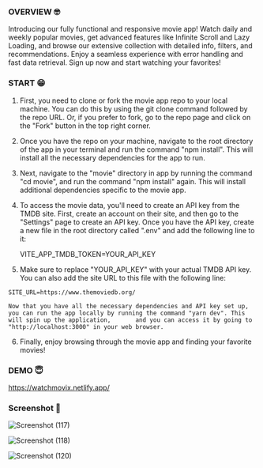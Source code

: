 ### OVERVIEW 🤓
Introducing our fully functional and responsive movie app! Watch daily and weekly popular movies, get advanced features like Infinite Scroll and Lazy Loading, and browse our extensive collection with detailed info, filters, and recommendations. Enjoy a seamless experience with error handling and fast data retrieval. Sign up now and start watching your favorites!

### START 😁
1.   First, you need to clone or fork the movie app repo to your local machine. You can do this by using the git clone command followed by the repo URL. Or, if you prefer        to  fork, go to the repo page and click on the "Fork" button in the top right corner.

2.   Once you have the repo on your machine, navigate to the root directory of the app in your terminal and run the command "npm install". This will install all the              necessary dependencies for the app to run.

3.   Next, navigate to the "movie" directory in  app by running the command "cd movie", and run the command "npm install" again. This will install additional                  dependencies specific to the movie app.

4.   To access the movie data, you'll need to create an API key from the TMDB site. First, create an account on their site, and then go to the "Settings" page to create an      API key. Once you have the API key, create a new file in the root directory called ".env" and add the following line to it:

     VITE_APP_TMDB_TOKEN=YOUR_API_KEY

5.   Make sure to replace "YOUR_API_KEY" with your actual TMDB API key. You can also add the site URL to this file with the following line:

    SITE_URL=https://www.themoviedb.org/

    Now that you have all the necessary dependencies and API key set up, you can run the app locally by running the command "yarn dev". This will spin up the application,       and you can access it by going to "http://localhost:3000" in your web browser.

6.   Finally, enjoy browsing through the movie app and finding your favorite movies!

### DEMO 😇
  https://watchmovix.netlify.app/
  
### Screenshot 👀
![Screenshot (117)](https://user-images.githubusercontent.com/104569186/236912231-a5b366a4-539b-47da-b3f1-b3dd34d8be42.png)







![Screenshot (118)](https://user-images.githubusercontent.com/104569186/236912280-4d212606-7ad4-4aa9-bbb5-dcc6de7de72f.png)








![Screenshot (120)](https://user-images.githubusercontent.com/104569186/236912461-f935ed5a-4c4b-43ec-b603-2c4df400a6b0.png)
   




